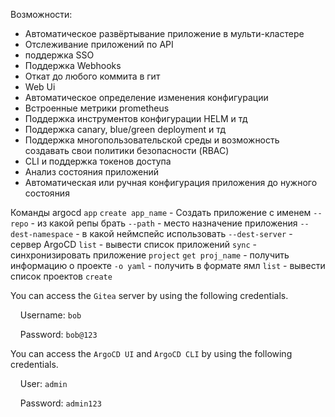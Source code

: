 Возможности:
- Автоматическое развёртывание приложение в мульти-кластере
- Отслеживание приложений по API
- поддержка SSO
- Поддержка Webhooks
- Откат до любого коммита в гит
- Web Ui
- Автоматическое определение изменения конфигурации
- Встроенные метрики prometheus
- Поддержка инструментов конфигурации HELM и тд 
- Поддержка canary, blue/green deployment и тд
- Поддержка многопользовательской среды и возможность создавать свои политики безопасности (RBAC)
- CLI и поддержка токенов доступа
- Анализ состояния приложений
- Автоматическая или ручная конфигурация приложения до нужного состояния


Команды
argocd
	`app`
		`create app_name` - Создать приложение с именем
			`--repo` - из какой репы брать
			`--path` - место назначение приложения
			`--dest-namespace` - в какой неймспейс использовать
			`--dest-server` - сервер ArgoCD 
		`list` - вывести список приложений
		`sync` - синхронизировать приложение 
	`project`
		`get proj_name` - получить информацию о проекте
			`-o yaml` - получить в формате ямл
		`list` - вывести список проектов
		`create`



You can access the `Gitea` server by using the following credentials.  
  
    Username: `bob`  
  
    Password: `bob@123`  
  
  
You can access the `ArgoCD UI` and `ArgoCD CLI` by using the following credentials.  
  
    User: `admin`  
  
    Password: `admin123`